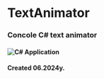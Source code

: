# TextAnimator
### Concole C# text animator
#### ![C#](https://img.shields.io/badge/c%23-%23239120.svg?style=for-the-badge&logo=csharp&logoColor=white) Application 
#### Created 06.2024y.

